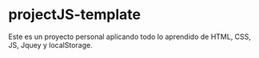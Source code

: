 # projectJS-template
Este es un proyecto personal aplicando todo lo aprendido de HTML, CSS, JS, Jquey y localStorage.
